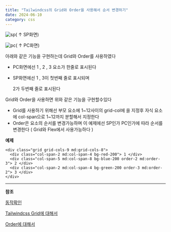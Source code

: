 ```yaml
---
title: "Tailwindcss의 Grid와 Order을 사용해서 순서 변경하기"
date: 2024-06-10
category: css
---
```


![sp](/storage/1718023637.jpg)( ↑ SP화면)

![pc](/storage/1718023695.jpg)( ↑ PC화면)

아래와 같은 기능을 구현하는데 Grid와 Order를 사용하였다

* PC화면에선 1 , 2 , 3 요소가 한줄로 표시된다
* SP화면에선 1 , 3이 첫번째 줄로 표시되며

  2가 두번째 줄로 표시된다

Grid와 Order을 사용하면 위와 같은 기능을 구현할수있다

* Grid를 사용하기 위해선 부모 요소에 1~12사이의 grid-col에 을 지정후 자식 요소에 col-span으로 1~12까지 분할해서 지정한다
* Order은 요소의 순서를 변경가능하며 이 예제에선 SP인가 PC인가에 따라 순서를 변경한다 ( Grid와 Flex에서 사용가능하다 )

**예제**

```
<div class="grid grid-cols-9 md:grid-cols-8">
  <div class="col-span-2 md:col-span-4 bg-red-200"> 1 </div>
  <div class="col-span-5 md:col-span-8 bg-blue-200 order-2 md:order-3"> 2 </div>
  <div class="col-span-2 md:col-span-4 bg-green-200 order-3 md:order-2"> 3 </div>
</div>
```

---

**참조**

[동작확인](https://play.tailwindcss.com/sNazLvegnR?size=760x720)

[Tailwindcss Grid에 대해서](https://tailwindcss.com/docs/grid-template-columns)

[Order에 대해서](https://developer.mozilla.org/en-US/docs/Web/CSS/order)

